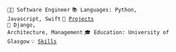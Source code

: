 <code>👨‍💻 Software Engineer</code>
<code>📚 Languages: Python, Javascript, Swift</code>
<code>🧻 [Projects](PROJECTS.md)</code><br>
<code>🌊 Django, Architecture, Management</code>
<code>🎓 Education: University of Glasgow</code>
<code>💡 [Skills](SKILLS.md)</code>

